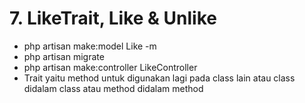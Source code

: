 # 7. LikeTrait, Like & Unlike

- php artisan make:model Like -m
- php artisan migrate
- php artisan make:controller LikeController
- Trait yaitu method untuk digunakan lagi pada class lain atau class didalam class atau method didalam method